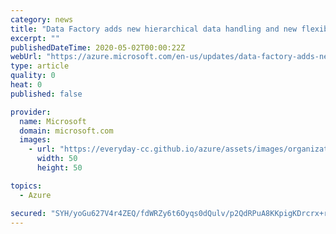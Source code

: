 ```yaml
---
category: news
title: "Data Factory adds new hierarchical data handling and new flexibility for complex joins"
excerpt: ""
publishedDateTime: 2020-05-02T00:00:22Z
webUrl: "https://azure.microsoft.com/en-us/updates/data-factory-adds-new-hierarchical-data-handling-and-new-flexibility-for-complex-joins/"
type: article
quality: 0
heat: 0
published: false

provider:
  name: Microsoft
  domain: microsoft.com
  images:
    - url: "https://everyday-cc.github.io/azure/assets/images/organizations/microsoft.com-50x50.jpg"
      width: 50
      height: 50

topics:
  - Azure

secured: "SYH/yoGu627V4r4ZEQ/fdWRZy6t6Oyqs0dQulv/p2QdRPuA8KKpigKDrcrx+ru8VVI9M1e3XmGKw+bDcR8LnZ1zXkn3PzCbD6LN9SQxI8QLOic+hV95t829g5eeqOolKM3zyYRz44Nor3VI7sluFweLjs8z6dPxRowEyVjR8IZYKhjkYo1k8QkscbjHn5Ul7K6ZABRisUMaLdo4S0PdJsZkzRFZb3ctv1yGTuytfwb62YLr17BTsJd2iBTgHRgYyvsjWUdKkNo1vclk2vpjY1T3G1z5AJFBj/vR9ykAz2BbhlHbYNpDI5dZq/4GqzrMMpyWRXyDNsXon1j3HJ4ptpw==;bhtJm/Xm44kTQU0u6NwDEQ=="
---
```


